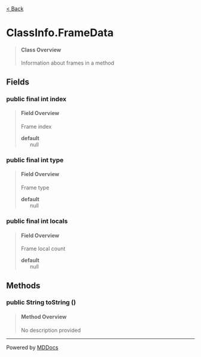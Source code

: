 [< Back](../README.md)
# ClassInfo.FrameData #
>#### Class Overview ####
>Information about frames in a method
## Fields ##
### public final int index ###
>#### Field Overview ####
>Frame index
>
>**default**<br />
>&nbsp;&nbsp;&nbsp;&nbsp;&nbsp;&nbsp;null
>
### public final int type ###
>#### Field Overview ####
>Frame type
>
>**default**<br />
>&nbsp;&nbsp;&nbsp;&nbsp;&nbsp;&nbsp;null
>
### public final int locals ###
>#### Field Overview ####
>Frame local count
>
>**default**<br />
>&nbsp;&nbsp;&nbsp;&nbsp;&nbsp;&nbsp;null
>
## Methods ##
### public String toString () ###
>#### Method Overview ####
>No description provided
>

---
Powered by [MDDocs](https://github.com/VRCube/MDDocs)